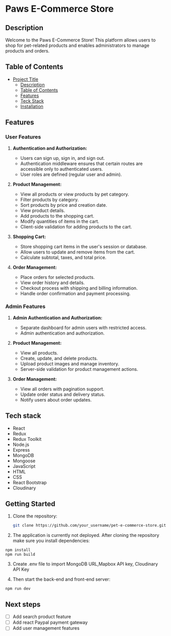 # Paws E-Commerce Store

## Description

Welcome to the Paws E-Commerce Store! This platform allows users to shop for pet-related products and enables administrators to manage products and orders.

## Table of Contents

- [Project Title](#project-title)
  - [Description](#description)
  - [Table of Contents](#table-of-contents)
  - [Features](#features)
  - [Teck Stack](#tech-stack)
  - [Installation](#installation)

## Features

### User Features

1. **Authentication and Authorization:**

   - Users can sign up, sign in, and sign out.
   - Authentication middleware ensures that certain routes are accessible only to authenticated users.
   - User roles are defined (regular user and admin).

2. **Product Management:**

   - View all products or view products by pet category.
   - Filter products by category.
   - Sort products by price and creation date.
   - View product details.
   - Add products to the shopping cart.
   - Modify quantities of items in the cart.
   - Client-side validation for adding products to the cart.

3. **Shopping Cart:**

   - Store shopping cart items in the user's session or database.
   - Allow users to update and remove items from the cart.
   - Calculate subtotal, taxes, and total price.

4. **Order Management:**
   - Place orders for selected products.
   - View order history and details.
   - Checkout process with shipping and billing information.
   - Handle order confirmation and payment processing.

### Admin Features

1. **Admin Authentication and Authorization:**

   - Separate dashboard for admin users with restricted access.
   - Admin authentication and authorization.

2. **Product Management:**

   - View all products.
   - Create, update, and delete products.
   - Upload product images and manage inventory.
   - Server-side validation for product management actions.

3. **Order Management:**
   - View all orders with pagination support.
   - Update order status and delivery status.
   - Notify users about order updates.

## Tech stack

- React
- Redux
- Redux Toolkit
- Node.js
- Express
- MongoDB
- Mongoose
- JavaScript
- HTML
- CSS
- React Bootstrap
- Cloudinary

## Getting Started

1. Clone the repository:

   ```bash
   git clone https://github.com/your_username/pet-e-commerce-store.git

   ```

2. The application is currently not deployed. After cloning the repository make sure you install dependencies:

```
npm install
npm run build
```

3. Create .env file to import MongoDB URL,Mapbox API key, Cloudinary API Key

4. Then start the back-end and front-end server:

```
npm run dev
```

## Next steps

- [ ] Add search product feature
- [ ] Add react Paypal payment gateway
- [ ] Add user management features
